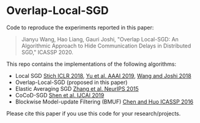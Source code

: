 # Overlap-Local-SGD

Code to reproduce the experiments reported in this paper:
> Jianyu Wang, Hao Liang, Gauri Joshi, "Overlap Local-SGD: An Algorithmic Approach to Hide Communication Delays in Distributed SGD," ICASSP 2020.

This repo contains the implementations of the following algorithms:
- Local SGD [Stich ICLR 2018](https://arxiv.org/abs/1805.09767), [Yu et al. AAAI 2019](https://wvvw.aaai.org/ojs/index.php/AAAI/article/view/4514), [Wang and Joshi 2018](https://arxiv.org/abs/1808.07576)
- Overlap-Local-SGD (proposed in this paper)
- Elastic Averaging SGD [Zhang et al. NeurIPS 2015](http://papers.nips.cc/paper/5761-deep-learning-with-elastic-averaging-sgd)
- CoCoD-SGD [Shen et al. IJCAI 2019](https://arxiv.org/abs/1906.12043)
- Blockwise Model-update Filtering (BMUF) [Chen and Huo ICASSP 2016](https://ieeexplore.ieee.org/abstract/document/7472805/) 

Please cite this paper if you use this code for your research/projects.